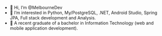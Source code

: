 - 👋 Hi, I’m @MelbourneDev
- 👀 I’m interested in Python, My/PostgreSQL, .NET, Android Studio, Spring JPA, Full stack development and Analysis.
- 🌱 A recent graduate of a bachelor in Information Technology (web and mobile application development).

